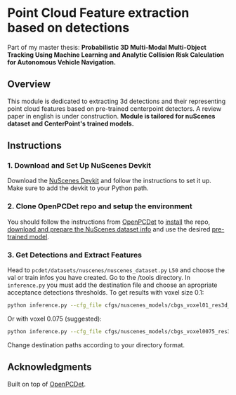 # Point Cloud Feature extraction based on detections
Part of my master thesis: 
**Probabilistic 3D Multi-Modal Multi-Object Tracking Using Machine Learning and Analytic Collision Risk Calculation for Autonomous Vehicle Navigation.**

## Overview
This module is dedicated to extracting 3d detections and their representing point cloud features based on pre-trained centerpoint detectors. A review paper in english is under construction.
**Module is tailored for nuScenes dataset and CenterPoint's trained models.**

## Instructions
### 1. Download and Set Up NuScenes Devkit
Download the [NuScenes Devkit](https://github.com/nutonomy/nuscenes-devkit) and follow the instructions to set it up.
Make sure to add the devkit to your Python path.

### 2. Clone OpenPCDet repo and setup the environment
You should follow the instructions from [OpenPCDet](https://github.com/open-mmlab/OpenPCDet.git) to [install](https://github.com/open-mmlab/OpenPCDet/blob/master/docs/INSTALL.md) the repo, [download and prepare the NuScenes dataset info](https://github.com/open-mmlab/OpenPCDet/blob/master/docs/GETTING_STARTED.md) and use the desired [pre-trained model](https://github.com/open-mmlab/OpenPCDet/blob/master/README.md).

### 3. Get Detections and Extract Features
Head to ```pcdet/datasets/nuscenes/nuscenes_dataset.py``` ```L50``` and choose the val or train infos you have created.
Go to the /tools directory.
In ```inference.py``` you must add the destination file and choose an apropriate acceptance detections thresholds.
To get results with voxel size 0.1:
```bash
python inference.py --cfg_file cfgs/nuscenes_models/cbgs_voxel01_res3d_centerpoint.yaml --data_path /second_ext4/ktsiakas/kosmas/nuscenes --ckpt ../cbgs_voxel01_centerpoint_nds_6454.pth
```
Or with voxel 0.075 (suggested):
```bash
python inference.py --cfg_file cfgs/nuscenes_models/cbgs_voxel0075_res3d_centerpoint.yaml --data_path /second_ext4/ktsiakas/kosmas/nuscenes --ckpt ../cbgs_voxel0075_centerpoint_nds_6648.pth
```
Change destination paths according to your directory format.


## Acknowledgments
Built on top of [OpenPCDet](https://github.com/open-mmlab/OpenPCDet.git).

